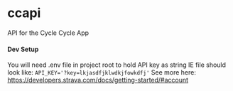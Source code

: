 # ccapi
API for the Cycle Cycle App

#### Dev Setup
You will need .env file in project root to hold API key as string IE file should look like: `API_KEY='?key=lkjasdfjklwdkjfowkdfj'`
See more here: https://developers.strava.com/docs/getting-started/#account

